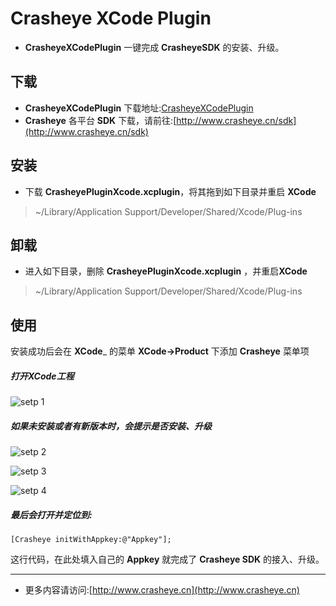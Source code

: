 # Crasheye XCode Plugin
* __CrasheyeXCodePlugin__ 一键完成 __CrasheyeSDK__ 的安装、升级。


## 下载
* __CrasheyeXCodePlugin__ 下载地址:[CrasheyeXCodePlugin](https://raw.githubusercontent.com/GangWang/Crasheye/master/XCodePlugin/CrasheyePluginXcode.zip)
* __Crasheye__ 各平台 __SDK__ 下载，请前往:[http://www.crasheye.cn/sdk](http://www.crasheye.cn/sdk)


## 安装

* 下载 **CrasheyePluginXcode.xcplugin**，将其拖到如下目录并重启 **XCode**

> ~/Library/Application Support/Developer/Shared/Xcode/Plug-ins


## 卸载
* 进入如下目录，删除 **CrasheyePluginXcode.xcplugin** ，并重启**XCode**

> ~/Library/Application Support/Developer/Shared/Xcode/Plug-ins


## 使用
安装成功后会在 __XCode___ 的菜单 **XCode->Product** 下添加 **Crasheye** 菜单项

##### 打开XCode工程

![setp 1](https://raw.githubusercontent.com/GangWang/Crasheye/master/XCodePlugin/1.png)

##### 如果未安装或者有新版本时，会提示是否安装、升级

![setp 2](https://raw.githubusercontent.com/GangWang/Crasheye/master/XCodePlugin/2.png)

![setp 3](https://raw.githubusercontent.com/GangWang/Crasheye/master/XCodePlugin/3.png)

![setp 4](https://raw.githubusercontent.com/GangWang/Crasheye/master/XCodePlugin/4.png)

##### 最后会打开并定位到:

	[Crasheye initWithAppkey:@"Appkey"];
	
这行代码，在此处填入自己的 __Appkey__ 就完成了 **Crasheye SDK** 的接入、升级。


---
* 更多内容请访问:[http://www.crasheye.cn](http://www.crasheye.cn)
